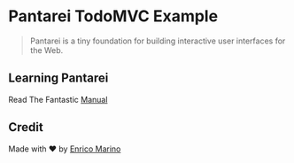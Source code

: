 # Pantarei TodoMVC Example

> Pantarei is a tiny foundation for building interactive user interfaces for the Web.

## Learning Pantarei

Read The Fantastic [Manual](https://github.com/pantareijs/pantarei-docs/)

## Credit

Made with ♥ by [Enrico Marino](https://enricomarino.com)